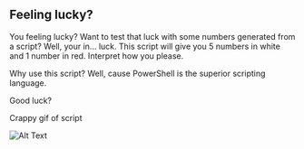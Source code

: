 ## Feeling lucky?
You feeling lucky? Want to test that luck with some numbers generated from a script? Well, your in... luck. This script will give you 5 numbers in white and 1 number in red. Interpret how you please.

Why use this script? Well, cause PowerShell is the superior scripting language.

Good luck?

Crappy gif of script

![Alt Text](https://github.com/ozruxo/powershell/blob/main/Silly/luck/gif/lucky.gif)
